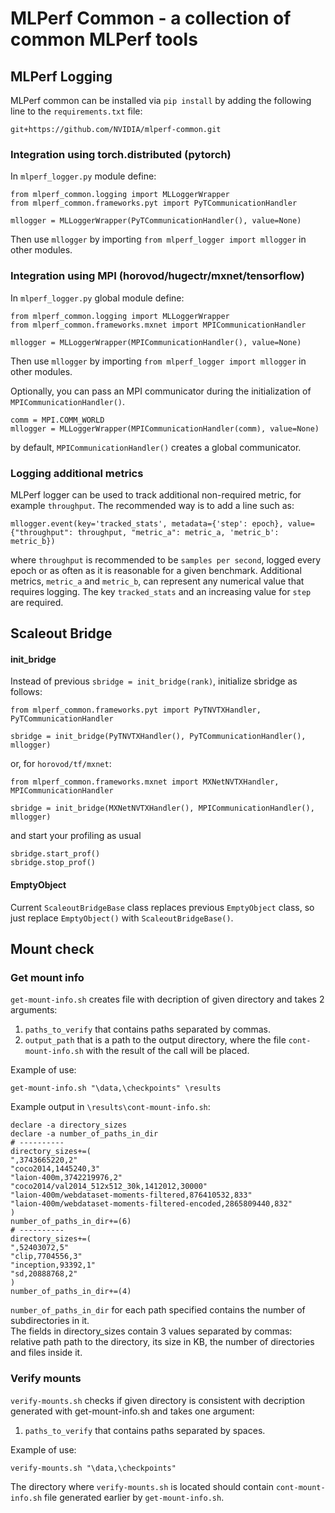 # MLPerf Common - a collection of common MLPerf tools


## MLPerf Logging

MLPerf common can be installed via `pip install` by adding the following line to the `requirements.txt` file:
```
git+https://github.com/NVIDIA/mlperf-common.git
```

### Integration using torch.distributed (pytorch)

In `mlperf_logger.py` module define:
```
from mlperf_common.logging import MLLoggerWrapper
from mlperf_common.frameworks.pyt import PyTCommunicationHandler

mllogger = MLLoggerWrapper(PyTCommunicationHandler(), value=None)
```
Then use `mllogger` by importing `from mlperf_logger import mllogger` in other modules.

### Integration using MPI (horovod/hugectr/mxnet/tensorflow)

In `mlperf_logger.py` global module define:
```
from mlperf_common.logging import MLLoggerWrapper
from mlperf_common.frameworks.mxnet import MPICommunicationHandler

mllogger = MLLoggerWrapper(MPICommunicationHandler(), value=None)
```
Then use `mllogger` by importing `from mlperf_logger import mllogger` in other modules.

Optionally, you can pass an MPI communicator during the initialization of `MPICommunicationHandler()`.
```
comm = MPI.COMM_WORLD
mllogger = MLLoggerWrapper(MPICommunicationHandler(comm), value=None)
```
by default, `MPICommunicationHandler()` creates a global communicator.

### Logging additional metrics
MLPerf logger can be used to track additional non-required metric, for example `throughput`. The recommended way is to add a line such as:
```
mllogger.event(key='tracked_stats', metadata={'step': epoch}, value={"throughput": throughput, "metric_a": metric_a, 'metric_b': metric_b})
```
where `throughput` is recommended to be `samples per second`, logged every epoch or as often as it is reasonable for a given benchmark. Additional metrics, `metric_a` and `metric_b`, can represent any numerical value that requires logging. The key `tracked_stats` and an increasing value for `step` are required.

## Scaleout Bridge

#### init_bridge
Instead of previous `sbridge = init_bridge(rank)`, initialize sbridge as follows:
```
from mlperf_common.frameworks.pyt import PyTNVTXHandler, PyTCommunicationHandler

sbridge = init_bridge(PyTNVTXHandler(), PyTCommunicationHandler(), mllogger)
```
or, for `horovod/tf/mxnet`:
```
from mlperf_common.frameworks.mxnet import MXNetNVTXHandler, MPICommunicationHandler

sbridge = init_bridge(MXNetNVTXHandler(), MPICommunicationHandler(), mllogger)
```
and start your profiling as usual
```
sbridge.start_prof()
sbridge.stop_prof()
```

#### EmptyObject
Current `ScaleoutBridgeBase` class replaces previous `EmptyObject` class,
so just replace `EmptyObject()` with `ScaleoutBridgeBase()`.

## Mount check
### Get mount info
`get-mount-info.sh` creates file with decription of given directory and takes 2 arguments:
1. `paths_to_verify` that contains paths separated by commas.  
2. `output_path` that is a path to the output directory, where the file `cont-mount-info.sh` with the result of the call will be placed. 

Example of use:
```
get-mount-info.sh "\data,\checkpoints" \results
``` 

Example output in `\results\cont-mount-info.sh`:
```
declare -a directory_sizes
declare -a number_of_paths_in_dir
# ----------
directory_sizes+=(
",3743665220,2"
"coco2014,1445240,3"
"laion-400m,3742219976,2"
"coco2014/val2014_512x512_30k,1412012,30000"
"laion-400m/webdataset-moments-filtered,876410532,833"
"laion-400m/webdataset-moments-filtered-encoded,2865809440,832"
)
number_of_paths_in_dir+=(6)
# ----------
directory_sizes+=(
",52403072,5"
"clip,7704556,3"
"inception,93392,1"
"sd,20888768,2"
)
number_of_paths_in_dir+=(4)
```
`number_of_paths_in_dir` for each path specified contains the number of subdirectories in it.  
The fields in directory_sizes contain 3 values separated by commas:  
relative path path to the directory, its size in KB, the number of directories and files inside it.



### Verify mounts
`verify-mounts.sh` checks if given directory is consistent with decription generated with get-mount-info.sh and takes one argument:
1. `paths_to_verify` that contains paths separated by spaces.  

Example of use:
```
verify-mounts.sh "\data,\checkpoints"
```
The directory where `verify-mounts.sh` is located should contain `cont-mount-info.sh` file generated earlier by `get-mount-info.sh`.
